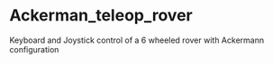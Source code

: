 # Ackerman_teleop_rover
Keyboard and Joystick control of a 6 wheeled rover with Ackermann configuration

